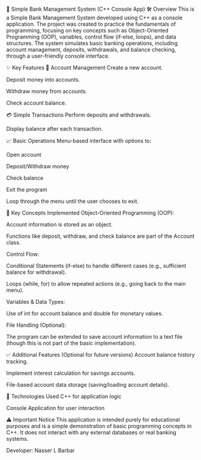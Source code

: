 🏦 Simple Bank Management System (C++ Console App)
🛠 Overview
This is a Simple Bank Management System developed using C++ as a console application. The project was created to practice the fundamentals of programming, focusing on key concepts such as Object-Oriented Programming (OOP), variables, control flow (if-else, loops), and data structures. The system simulates basic banking operations, including account management, deposits, withdrawals, and balance checking, through a user-friendly console interface.

✨ Key Features
👤 Account Management
Create a new account.

Deposit money into accounts.

Withdraw money from accounts.

Check account balance.

💳 Simple Transactions
Perform deposits and withdrawals.

Display balance after each transaction.

📈 Basic Operations
Menu-based interface with options to:

Open account

Deposit/Withdraw money

Check balance

Exit the program

Loop through the menu until the user chooses to exit.

🧮 Key Concepts Implemented
Object-Oriented Programming (OOP):

Account information is stored as an object.

Functions like deposit, withdraw, and check balance are part of the Account class.

Control Flow:

Conditional Statements (if-else) to handle different cases (e.g., sufficient balance for withdrawal).

Loops (while, for) to allow repeated actions (e.g., going back to the main menu).

Variables & Data Types:

Use of int for account balance and double for monetary values.

File Handling (Optional):

The program can be extended to save account information to a text file (though this is not part of the basic implementation).

✅ Additional Features (Optional for future versions)
Account balance history tracking.

Implement interest calculation for savings accounts.

File-based account data storage (saving/loading account details).

🚀 Technologies Used
C++ for application logic

Console Application for user interaction

⚠️ Important Notice
This application is intended purely for educational purposes and is a simple demonstration of basic programming concepts in C++. It does not interact with any external databases or real banking systems.

Developer: Nasser L Barbar
